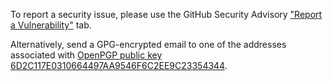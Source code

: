To report a security issue, please use the GitHub Security Advisory ["Report a Vulnerability"](https://github.com/fragglet/lhasa/security/advisories/new) tab.

Alternatively, send a GPG-encrypted email to one of the addresses associated with
[OpenPGP public key 6D2C117E0310664497AA9546F6C2EE9C23354344](https://keyserver.ubuntu.com/pks/lookup?search=6D2C117E0310664497AA9546F6C2EE9C23354344&op=index).
